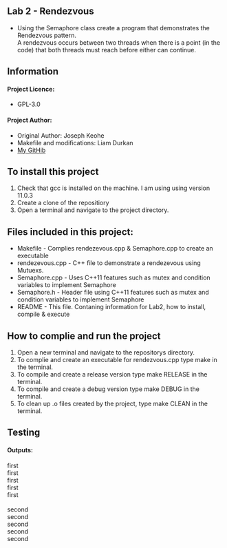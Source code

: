 ## Lab 2 - Rendezvous

 - Using the Semaphore class create a program that demonstrates the Rendezvous pattern. <br> 
  A rendezvous occurs between two threads when there is a point (in the code) that both threads must reach before either can continue.

## Information

#### Project Licence: 
 - GPL-3.0

#### Project Author: 
 - Original Author: Joseph Keohe<br>
 - Makefile and modifications: Liam Durkan
 - [My GitHib](https://github.com/liamdkn/CDDLabs)

## To install this project
1. Check that gcc is installed on the machine. I am using using version 11.0.3 
2. Create a clone of the repositiory
3. Open a terminal and navigate to the project directory. 


## Files included in this project:
- Makefile - Complies rendezevous.cpp & Semaphore.cpp to create an executable 
- rendezevous.cpp - C++ file to demonstrate a rendezevous using Mutuexs. 
- Semaphore.cpp - Uses C++11 features such as mutex and condition variables to implement Semaphore
- Semaphore.h - Header file using C++11 features such as mutex and condition variables to implement Semaphore
- README - This file. Contaning information for Lab2, how to install, compile & execute 

## How to complie and run the project
1. Open a new terminal and navigate to the repositorys directory.
2. To complie and create an executable for rendezvous.cpp type make in the terminal.
3. To compile and create a release version type make RELEASE in the terminal.
4. To compile and create a debug version type make DEBUG in the terminal.
5. To clean up .o files created by the project, type make CLEAN in the terminal. 

## Testing
#### Outputs: 
first<br>
first<br>
first<br>
first<br>
first<br><br>
second<br>
second<br>
second<br>
second<br>
second<br>

